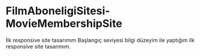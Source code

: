 # FilmAboneligiSitesi-MovieMembershipSite
İlk responsive site tasarımım 
Başlangıç seviyesi bilgi düzeyim ile yaptığım ilk responsive site tasarımım. 
